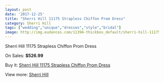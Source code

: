 ```yaml
---
layout: post
date: '2017-12-25'
title: "Sherri Hill 11175 Strapless Chiffon Prom Dress"
category: Sherri Hill
tags: ["wedding","unique","dresses","style","bridal"]
image: http://img.eudances.com/11394-thickbox_default/sherri-hill-11175-strapless-chiffon-prom-dress.jpg
---
```

Sherri Hill 11175 Strapless Chiffon Prom Dress

On Sales: **$526.99**
<a href="https://www.eudances.com/en/sherri-hill/3623-sherri-hill-11175-strapless-chiffon-prom-dress.html"><amp-img layout="responsive" width="600" height="600" src="//img.eudances.com/11394-thickbox_default/sherri-hill-11175-strapless-chiffon-prom-dress.jpg" alt="Sherri Hill 11175 Strapless Chiffon Prom Dress 0" /></a>
<a href="https://www.eudances.com/en/sherri-hill/3623-sherri-hill-11175-strapless-chiffon-prom-dress.html"><amp-img layout="responsive" width="600" height="600" src="//img.eudances.com/11396-thickbox_default/sherri-hill-11175-strapless-chiffon-prom-dress.jpg" alt="Sherri Hill 11175 Strapless Chiffon Prom Dress 1" /></a>
<a href="https://www.eudances.com/en/sherri-hill/3623-sherri-hill-11175-strapless-chiffon-prom-dress.html"><amp-img layout="responsive" width="600" height="600" src="//img.eudances.com/11395-thickbox_default/sherri-hill-11175-strapless-chiffon-prom-dress.jpg" alt="Sherri Hill 11175 Strapless Chiffon Prom Dress 2" /></a>

Buy it: [Sherri Hill 11175 Strapless Chiffon Prom Dress](https://www.eudances.com/en/sherri-hill/3623-sherri-hill-11175-strapless-chiffon-prom-dress.html "Sherri Hill 11175 Strapless Chiffon Prom Dress")

View more: [Sherri Hill](https://www.eudances.com/en/80-Sherri-Hill "Sherri Hill")